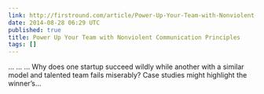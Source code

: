 ```yaml
---
link: http://firstround.com/article/Power-Up-Your-Team-with-Nonviolent-Communication-Principles
date: 2014-08-28 06:29 UTC
published: true
title: Power Up Your Team with Nonviolent Communication Principles
tags: []
---
```


... ... ... Why does one startup succeed wildly while another with a similar model and talented team fails miserably? Case studies might highlight the winner’s…
